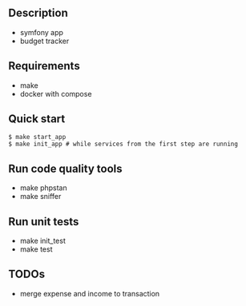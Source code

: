 ## Description
- symfony app
- budget tracker

## Requirements
- make
- docker with compose

## Quick start
```console
$ make start_app
$ make init_app # while services from the first step are running
```

## Run code quality tools
- make phpstan
- make sniffer

## Run unit tests
- make init_test
- make test

## TODOs
- merge expense and income to transaction
